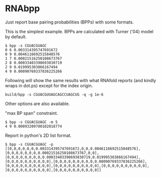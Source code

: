 # RNAbpp
Just report base pairing probabilities (BPPs) with some formats.

This is the simplest example. BPPs are calculated with Turner ('04) model by default.
```
$ bpp -s CGUACGUAGC
0 6 0.003314395747691672 
0 9 0.0046116692515848576 
1 7 0.00021516250108673767 
2 8 0.00033403390693030719 
2 9 0.019995303866167494 
4 9 0.00090769337836225266
```

Following will show the same results with what RNAfold reports (and kindly wraps in dot.ps) except for the index origin.
```
build/bpp -s CGUACGUUAGCAGCCUAGCUG -q -g 1e-6
```

Other options are also available. 

"max BP span" constraint.
```
$ bpp -s CGUACGUAGC -m 5
4 9 0.00093209700102018774
```

Report in python's 2D list format.
```
$ bpp -s CGUACGUAGC -p
[[0,0,0,0,0,0,0.003314395747691672,0,0,0.0046116692515848576],[0,0,0,0,0,0,0,0.00021516250108673767,0,0],[0,0,0,0,0,0,0,0,0.00033403390693030719,0.019995303866167494],[0,0,0,0,0,0,0,0,0,0],[0,0,0,0,0,0,0,0,0,0.00090769337836225266],[0,0,0,0,0,0,0,0,0,0],[0,0,0,0,0,0,0,0,0,0],[0,0,0,0,0,0,0,0,0,0],[0,0,0,0,0,0,0,0,0,0],[0,0,0,0,0,0,0,0,0,0]]
```
